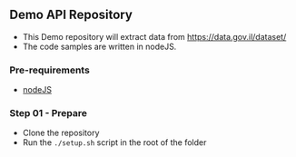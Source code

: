 ## Demo API Repository

- This Demo repository will extract data from https://data.gov.il/dataset/ 
- The code samples are written in nodeJS.

### Pre-requirements
- [nodeJS](https://nodejs.org/en/download/)

### Step 01 - Prepare
- Clone the repository
- Run the `./setup.sh` script in the root of the folder

